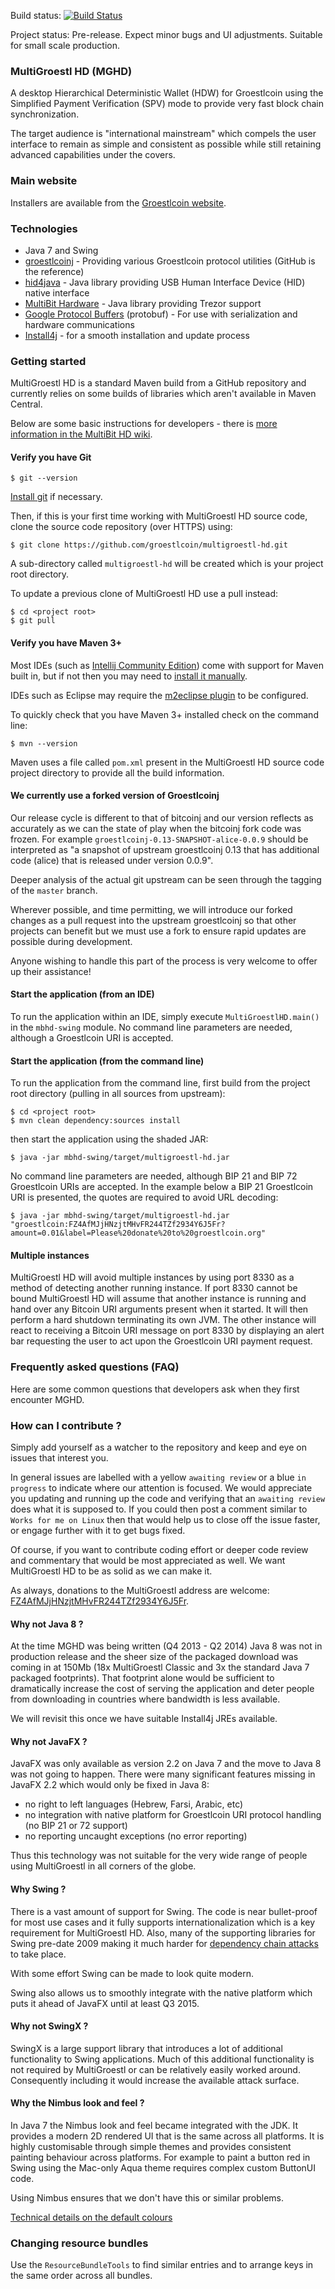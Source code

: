 
Build status: [![Build Status](https://travis-ci.org/bitcoin-solutions/multibit-hd.png?branch=develop)](https://travis-ci.org/bitcoin-solutions/multibit-hd)

Project status: Pre-release. Expect minor bugs and UI adjustments. Suitable for small scale production.

### MultiGroestl HD (MGHD)

A desktop Hierarchical Deterministic Wallet (HDW) for Groestlcoin using the Simplified Payment Verification (SPV) mode to provide very fast block chain synchronization.

The target audience is "international mainstream" which compels the user interface to remain as simple and consistent as possible while still retaining advanced capabilities
under the covers.

### Main website

Installers are available from the [Groestlcoin website](http://www.groestlcoin.org).

### Technologies

* Java 7 and Swing
* [groestlcoinj](https://github.com/groestlcoin/groestlcoinj) - Providing various Groestlcoin protocol utilities (GitHub is the reference)
* [hid4java](https://github.com/gary-rowe/hid4java) - Java library providing USB Human Interface Device (HID) native interface
* [MultiBit Hardware](https://github.com/bitcoin-solutions/multibit-hardware) - Java library providing Trezor support
* [Google Protocol Buffers](https://code.google.com/p/protobuf/) (protobuf) - For use with serialization and hardware communications
* [Install4j](https://www.ej-technologies.com/download/install4j/files) - for a smooth installation and update process

### Getting started

MultiGroestl HD is a standard Maven build from a GitHub repository and currently relies on some builds of libraries which aren't available in Maven Central.

Below are some basic instructions for developers - there is [more information in the MultiBit HD wiki](https://github.com/bitcoin-solutions/multibit-hd/wiki).

#### Verify you have Git

```
$ git --version
```

[Install git](https://help.github.com/articles/set-up-git/) if necessary.

Then, if this is your first time working with MultiGroestl HD source code, clone the source code repository (over HTTPS) using:

```
$ git clone https://github.com/groestlcoin/multigroestl-hd.git
```
A sub-directory called `multigroestl-hd` will be created which is your project root directory.

To update a previous clone of MultiGroestl HD use a pull instead:

```
$ cd <project root>
$ git pull
```

#### Verify you have Maven 3+

Most IDEs (such as [Intellij Community Edition](http://www.jetbrains.com/idea/download/)) come with support for Maven built in, but if not then you may need
 to [install it manually](http://maven.apache.org/download.cgi).

IDEs such as Eclipse may require the [m2eclipse plugin](http://www.sonatype.org/m2eclipse) to be configured.

To quickly check that you have Maven 3+ installed check on the command line:
```
$ mvn --version
```
Maven uses a file called `pom.xml` present in the MultiGroestl HD source code project directory to provide all the build information.

#### We currently use a forked version of Groestlcoinj

Our release cycle is different to that of bitcoinj and our version reflects as accurately as we can the state of play
when the bitcoinj fork code was frozen. For example `groestlcoinj-0.13-SNAPSHOT-alice-0.0.9` should be interpreted as
"a snapshot of upstream groestlcoinj 0.13 that has additional code (alice) that is released under version 0.0.9".

Deeper analysis of the actual git upstream can be seen through the tagging of the `master` branch.

Wherever possible, and time permitting, we will introduce our forked changes as a pull request into the upstream groestlcoinj
so that other projects can benefit but we must use a fork to ensure rapid updates are possible during development.

Anyone wishing to handle this part of the process is very welcome to offer up their assistance!

#### Start the application (from an IDE)

To run the application within an IDE, simply execute `MultiGroestlHD.main()` in the `mbhd-swing` module. No command line parameters are needed, although a Groestlcoin URI is accepted.

#### Start the application (from the command line)

To run the application from the command line, first build from the project root directory (pulling in all sources from upstream):
```
$ cd <project root>
$ mvn clean dependency:sources install
```
then start the application using the shaded JAR:
```
$ java -jar mbhd-swing/target/multigroestl-hd.jar
```
No command line parameters are needed, although BIP 21 and BIP 72 Groestlcoin URIs are accepted. In the example below a BIP 21 Groestlcoin URI
is presented, the quotes are required to avoid URL decoding:
```
$ java -jar mbhd-swing/target/multigroestl-hd.jar "groestlcoin:FZ4AfMJjHNzjtMHvFR244TZf2934Y6J5Fr?amount=0.01&label=Please%20donate%20to%20groestlcoin.org"
```
#### Multiple instances

MultiGroestl HD will avoid multiple instances by using port 8330 as a method of detecting another running instance. If port 8330 cannot be bound MultiGroestl HD will assume that
another instance is running and hand over any Bitcoin URI arguments present when it started. It will then perform a hard shutdown terminating its own JVM. The other instance will
react to receiving a Bitcoin URI message on port 8330 by displaying an alert bar requesting the user to act upon the Groestlcoin URI payment request.

### Frequently asked questions (FAQ)

Here are some common questions that developers ask when they first encounter MGHD.

### How can I contribute ?

Simply add yourself as a watcher to the repository and keep and eye on issues that interest you.

In general issues are labelled with a yellow `awaiting review` or a blue `in progress` to indicate where our attention is focused. We would appreciate you updating and running up
the code and verifying that an `awaiting review` does what it is supposed to. If you could then post a comment similar to `Works for me on Linux` then that would help us to close
off the issue faster, or engage further with it to get bugs fixed.

Of course, if you want to contribute coding effort or deeper code review and commentary that would be most appreciated as well. We want MultiGroestl HD to be as solid as we can make it.

As always, donations to the MultiGroestl address are welcome: [FZ4AfMJjHNzjtMHvFR244TZf2934Y6J5Fr](groestlcoin:FZ4AfMJjHNzjtMHvFR244TZf2934Y6J5Fr?amount=0.01&label=Please%20donate%20to%20groestlcoin.org).

#### Why not Java 8 ?

At the time MGHD was being written (Q4 2013 - Q2 2014) Java 8 was not in production release and the sheer size of the packaged download was coming in at 150Mb (18x MultiGroestl
Classic and 3x the standard Java 7 packaged footprints). That footprint alone would be sufficient to dramatically increase the cost of serving the application and deter people
from downloading in countries where bandwidth is less available.

We will revisit this once we have suitable Install4j JREs available.

#### Why not JavaFX ?

JavaFX was only available as version 2.2 on Java 7 and the move to Java 8 was not going to happen. There were many significant features missing in JavaFX 2.2 which would only be
fixed in Java 8:

* no right to left languages (Hebrew, Farsi, Arabic, etc)
* no integration with native platform for Groestlcoin URI protocol handling (no BIP 21 or 72 support)
* no reporting uncaught exceptions (no error reporting)

Thus this technology was not suitable for the very wide range of people using MultiGroestl in all corners of the globe.

#### Why Swing ?

There is a vast amount of support for Swing. The code is near bullet-proof for most use cases and it fully supports internationalization which is a key requirement for MultiGroestl HD.
Also, many of the supporting libraries for Swing
pre-date 2009 making it much harder for [dependency chain attacks](http://gary-rowe.com/agilestack/2013/07/03/preventing-dependency-chain-attacks-in-maven/) to take place.

With some effort Swing can be made to look quite modern.

Swing also allows us to smoothly integrate with the native platform which puts it ahead of JavaFX until at least Q3 2015.

#### Why not SwingX ?

SwingX is a large support library that introduces a lot of additional functionality to Swing applications. Much of this additional functionality is not required by MultiGroestl or
can be relatively easily worked around. Consequently including it would increase the available attack surface.

#### Why the Nimbus look and feel ?

In Java 7 the Nimbus look and feel became integrated with the JDK. It provides a modern 2D rendered UI that is the same across all platforms. It is highly customisable through
simple themes and provides consistent painting behaviour across platforms. For example to paint a button red in Swing using the Mac-only Aqua theme requires complex custom
ButtonUI code.

Using Nimbus ensures that we don't have this or similar problems.

[Technical details on the default colours](http://docs.oracle.com/javase/tutorial/uiswing/lookandfeel/_nimbusDefaults.html#primary)

### Changing resource bundles

Use the `ResourceBundleTools` to find similar entries and to arrange keys in the same order across all bundles.
